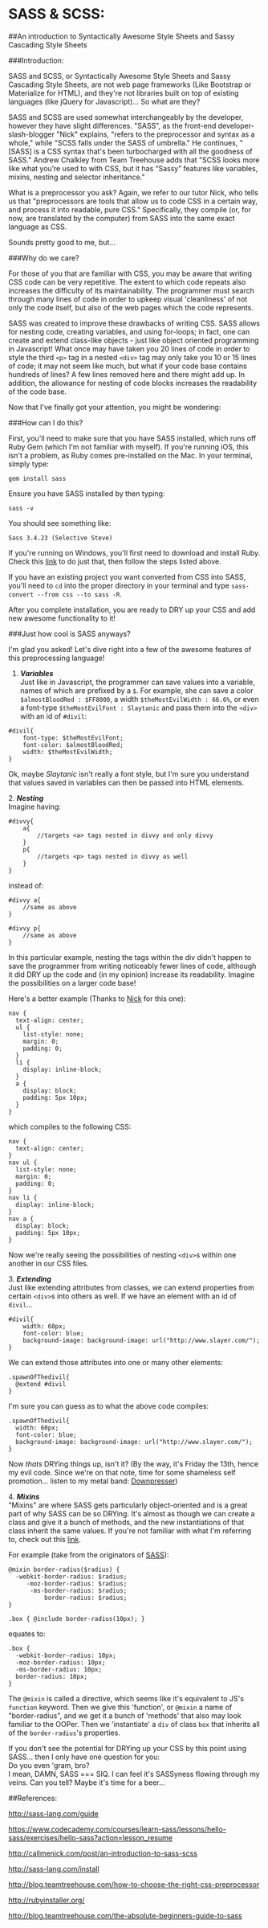 # SASS & SCSS:
##An introduction to Syntactically Awesome Style Sheets and Sassy Cascading Style Sheets

###Introduction:

SASS and SCSS, or Syntactically Awesome Style Sheets and Sassy Cascading Style Sheets, are not web page frameworks (Like Bootstrap or Materialize for HTML), and they're not libraries built on top of existing languages (like jQuery for Javascript)... So what are they?

SASS and SCSS are used somewhat interchangeably by the developer, however they have slight differences. "SASS", as the front-end developer-slash-blogger "Nick" explains, "refers to the preprocessor and syntax as a whole," while "SCSS falls under the SASS of umbrella." He continues, "[SASS] is a CSS syntax that's been turbocharged with all the goodness of SASS." Andrew Chalkley from Team Treehouse adds that "SCSS looks more like what you’re used to with CSS, but it has “Sassy” features like variables, mixins, nesting and selector inheritance."

What is a preprocessor you ask? Again, we refer to our tutor Nick, who tells us that "preprocessors are tools that allow us to code CSS in a certain way, and process it into readable, pure CSS." Specifically, they compile (or, for now, are translated by the computer) from SASS into the same exact language as CSS.

Sounds pretty good to me, but...

###Why do we care?

For those of you that are familiar with CSS, you may be aware that writing CSS code can be very repetitive. The extent to which code repeats also increases the difficulty of its maintainability. The programmer must search through many lines of code in order to upkeep visual 'cleanliness' of not only the code itself, but also of the web pages which the code represents.

SASS was created to improve these drawbacks of writing CSS. SASS allows for nesting code, creating variables, and using for-loops; in fact, one can create and extend class-like objects - just like object oriented programming in Javascript! What once may have taken you 20 lines of code in order to style the third ```<p>``` tag in a nested ```<div>``` tag may only take you 10 or 15 lines of code; it may not seem like much, but what if your code base contains hundreds of lines? A few lines removed here and there might add up. In addition, the allowance for nesting of code blocks increases the readability of the code base.

Now that I've finally got your attention, you might be wondering:

###How can I do this?

First, you'll need to make sure that you have SASS installed, which runs off Ruby Gem (which I'm not familiar with myself). If you're running iOS, this isn't a problem, as Ruby comes pre-installed on the Mac. In your terminal, simply type:
```
gem install sass
```
Ensure you have SASS installed by then typing:

```
sass -v
```
You should see something like:

```
Sass 3.4.23 (Selective Steve)
```
If you're running on Windows, you'll first need to download and install Ruby. Check this [link](http://rubyinstaller.org/) to do just that, then follow the steps listed above.

If you have an existing project you want converted from CSS into SASS, you'll need to ```cd``` into the proper directory in your terminal and type ```sass-convert --from css --to sass -R```.

After you complete installation, you are ready to DRY up your CSS and add new awesome functionality to it!

###Just how cool is SASS anyways?

I'm glad you asked! Let's dive right into a few of the awesome features of this preprocessing language!

1. ***Variables***<br>
Just like in Javascript, the programmer can save values into a variable, names of which are prefixed by a `$`.
For example, she can save a color ```$almostBloodRed : $FF8000```, a width ```$theMostEvilWidth : 66.6%```, or even a font-type ```$theMostEvilFont : Slaytanic``` and pass them into the `<div>` with an id of `#divil`:
```
#divil{
    font-type: $theMostEvilFont;
    font-color: $almostBloodRed;
    width: $theMostEvilWidth;
}
```
Ok, maybe *Slaytanic* isn't really a font style, but I'm sure you understand that values saved in variables can then be passed into HTML elements.

2\. ***Nesting***<br>
Imagine having:
```
#divvy{
    a{
        //targets <a> tags nested in divvy and only divvy
    }
    p{
        //targets <p> tags nested in divvy as well
    }
}
```
instead of:
```
#divvy a{
    //same as above
}

#divvy p{
    //same as above
}
```
In this particular example, nesting the tags within the div didn't happen to save the programmer from writing noticeably fewer lines of code, although it did DRY up the code and (in my opinion) increase its readability. Imagine the possibilities on a larger code base!

Here's a better example (Thanks to [Nick](http://callmenick.com/post/an-introduction-to-sass-scss) for this one):
```
nav {
  text-align: center;
  ul {
    list-style: none;
    margin: 0;
    padding: 0;
  }
  li {
    display: inline-block;
  }
  a {
    display: block;
    padding: 5px 10px;
  }
}
```
which compiles to the following CSS:
```
nav {
  text-align: center;
}
nav ul {
  list-style: none;
  margin: 0;
  padding: 0;
}
nav li {
  display: inline-block;
}
nav a {
  display: block;
  padding: 5px 10px;
}
```
Now we're really seeing the possibilities of nesting `<div>`s within one another in our CSS files.

3\. ***Extending***<br>
Just like extending attributes from classes, we can extend properties from certain `<div>`s into others as well.
If we have an element with an id of `divil`...
```
#divil{
    width: 60px;
    font-color: blue;
    background-image: background-image: url("http://www.slayer.com/");
}
```
We can extend those attributes into one or many other elements:
```
.spawnOfThedivil{
  @extend #divil
}
```
I'm sure you can guess as to what the above code compiles:
```
.spawnOfThedivil{
  width: 60px;
  font-color: blue;
  background-image: background-image: url("http://www.slayer.com/");
}
```
Now *thats* DRYing things up, isn't it? (By the way, it's Friday the 13th, hence my evil code. Since we're on that note, time for some shameless self promotion... listen to my metal band: [Downpresser](https://www.youtube.com/watch?v=lp8c-EU6HXg&list=PLSbGOHgLB0sSI2fzSfXGBt1TYKsisQYTX))

4\. ***Mixins***<br>
"Mixins" are where SASS gets particularly object-oriented and is a great part of why SASS can be so DRYing. It's almost as though we can create a class and give it a bunch of methods, and the new instantiations of that class inherit the same values. If you're not familiar with what I'm referring to, check out this [link](https://developer.mozilla.org/en-US/docs/Learn/JavaScript/Objects).

For example (take from the originators of [SASS](http://sass-lang.com/guide)):
```
@mixin border-radius($radius) {
  -webkit-border-radius: $radius;
     -moz-border-radius: $radius;
      -ms-border-radius: $radius;
          border-radius: $radius;
}
```
```
.box { @include border-radius(10px); }
```
equates to:
```
.box {
  -webkit-border-radius: 10px;
  -moz-border-radius: 10px;
  -ms-border-radius: 10px;
  border-radius: 10px;
}
```
The `@mixin` is called a directive, which seems like it's equivalent to JS's `function` keyword. Then we give this 'function', or `@mixin` a name of "border-radius", and we get it a bunch of 'methods' that also may look familiar to the OOPer. Then we 'instantiate' a `div` of class `box` that inherits all of the `border-radius`'s properties.

If you don't see the potential for DRYing up your CSS by this point using SASS... then I only have one question for you:
<br>
Do you even 'gram, bro?
<br>
I mean, DAMN, SASS === SIQ. I can feel it's SASSyness flowing through my veins. Can you tell? Maybe it's time for a beer...

##References:

http://sass-lang.com/guide

https://www.codecademy.com/courses/learn-sass/lessons/hello-sass/exercises/hello-sass?action=lesson_resume

http://callmenick.com/post/an-introduction-to-sass-scss

http://sass-lang.com/install

http://blog.teamtreehouse.com/how-to-choose-the-right-css-preprocessor

http://rubyinstaller.org/

http://blog.teamtreehouse.com/the-absolute-beginners-guide-to-sass
